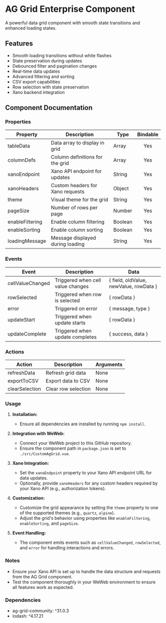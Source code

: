 # AG Grid Enterprise Component

A powerful data grid component with smooth state transitions and enhanced loading states.

## Features
- Smooth loading transitions without white flashes
- State preservation during updates
- Debounced filter and pagination changes
- Real-time data updates
- Advanced filtering and sorting
- CSV export capabilities
- Row selection with state preservation
- Xano backend integration

## Component Documentation

### Properties
| Property | Description | Type | Bindable |
|----------|-------------|------|:--------:|
| tableData | Data array to display in grid | Array | Yes |
| columnDefs | Column definitions for the grid | Array | Yes |
| xanoEndpoint | Xano API endpoint for updates | String | Yes |
| xanoHeaders | Custom headers for Xano requests | Object | Yes |
| theme | Visual theme for the grid | String | Yes |
| pageSize | Number of rows per page | Number | Yes |
| enableFiltering | Enable column filtering | Boolean | Yes |
| enableSorting | Enable column sorting | Boolean | Yes |
| loadingMessage | Message displayed during loading | String | Yes |

### Events
| Event | Description | Data |
|-------|-------------|------|
| cellValueChanged | Triggered when cell value changes | { field, oldValue, newValue, rowData } |
| rowSelected | Triggered when row is selected | { rowData } |
| error | Triggered on error | { message, type } |
| updateStart | Triggered when update starts | { rowData } |
| updateComplete | Triggered when update completes | { success, data } |

### Actions
| Action | Description | Arguments |
|--------|-------------|-----------|
| refreshData | Refresh grid data | None |
| exportToCSV | Export data to CSV | None |
| clearSelection | Clear row selection | None |

### Usage

1. **Installation:**
   - Ensure all dependencies are installed by running `npm install`.

2. **Integration with WeWeb:**
   - Connect your WeWeb project to this GitHub repository.
   - Ensure the component path in `package.json` is set to `./src/CustomAgGrid.vue`.

3. **Xano Integration:**
   - Set the `xanoEndpoint` property to your Xano API endpoint URL for data updates.
   - Optionally, provide `xanoHeaders` for any custom headers required by your Xano API (e.g., authorization tokens).

4. **Customization:**
   - Customize the grid appearance by setting the `theme` property to one of the supported themes (e.g., `quartz`, `alpine`).
   - Adjust the grid's behavior using properties like `enableFiltering`, `enableSorting`, and `pageSize`.

5. **Event Handling:**
   - The component emits events such as `cellValueChanged`, `rowSelected`, and `error` for handling interactions and errors.

### Notes

- Ensure your Xano API is set up to handle the data structure and requests from the AG Grid component.
- Test the component thoroughly in your WeWeb environment to ensure all features work as expected.

### Dependencies
- ag-grid-community: ^31.0.3
- lodash: ^4.17.21
